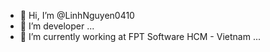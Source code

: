 - 👋 Hi, I’m @LinhNguyen0410
- 👀 I’m developer ...
- 🌱 I’m currently working at FPT Software HCM - Vietnam ...


